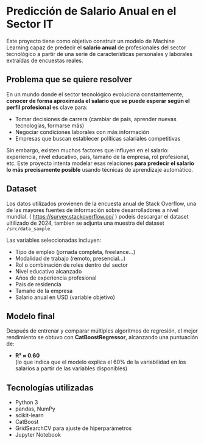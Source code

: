 # Predicción de Salario Anual en el Sector IT

Este proyecto tiene como objetivo construir un modelo de Machine Learning capaz de predecir el **salario anual** de profesionales del sector tecnológico a partir de una serie de características personales y laborales extraídas de encuestas reales.

## Problema que se quiere resolver

En un mundo donde el sector tecnológico evoluciona constantemente, **conocer de forma aproximada el salario que se puede esperar según el perfil profesional** es clave para:

- Tomar decisiones de carrera (cambiar de país, aprender nuevas tecnologías, formarse más)
- Negociar condiciones laborales con más información
- Empresas que buscan establecer políticas salariales competitivas

Sin embargo, existen muchos factores que influyen en el salario: experiencia, nivel educativo, país, tamaño de la empresa, rol profesional, etc. Este proyecto intenta modelar esas relaciones **para predecir el salario lo más precisamente posible** usando técnicas de aprendizaje automático.

## Dataset

Los datos utilizados provienen de la encuesta anual de Stack Overflow, una de las mayores fuentes de información sobre desarrolladores a nivel mundial. ( https://survey.stackoverflow.co/ ) podeis descargar el dataset ultilizado de 2024, tambien se adjunta una muestra del dataset `/src/data_sample`

Las variables seleccionadas incluyen:

- Tipo de empleo (jornada completa, freelance…)
- Modalidad de trabajo (remoto, presencial…)
- Rol o combinación de roles dentro del sector
- Nivel educativo alcanzado
- Años de experiencia profesional
- País de residencia
- Tamaño de la empresa
- Salario anual en USD (variable objetivo)

## Modelo final

Después de entrenar y comparar múltiples algoritmos de regresión, el mejor rendimiento se obtuvo con **CatBoostRegressor**, alcanzando una puntuación de:

-  **R² ≈ 0.60**  
  (lo que indica que el modelo explica el 60% de la variabilidad en los salarios a partir de las variables disponibles)

## Tecnologías utilizadas

- Python 3
- pandas, NumPy
- scikit-learn
- CatBoost
- GridSearchCV para ajuste de hiperparámetros
- Jupyter Notebook
